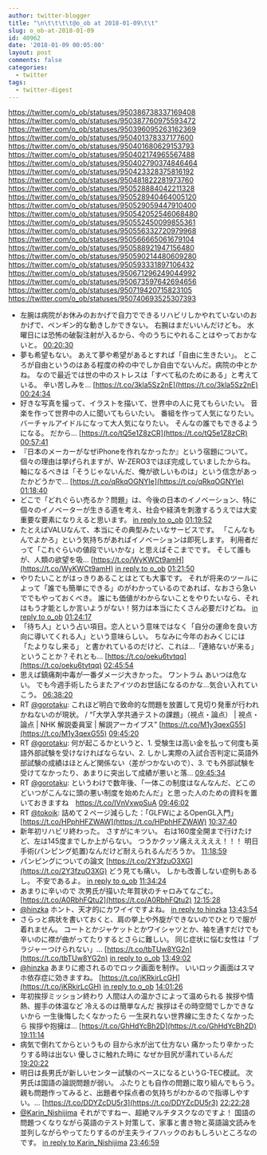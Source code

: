 ```yaml
---
author: twitter-blogger
title: "\n\t\t\t\t@o_ob at 2018-01-09\t\t"
slug: o_ob-at-2018-01-09
id: 40962
date: '2018-01-09 00:05:00'
layout: post
comments: false
categories:
  - twitter
tags:
  - twitter-digest
---
```


https://twitter.com/o_ob/statuses/950386738337169408 https://twitter.com/o_ob/statuses/950387760975593472 https://twitter.com/o_ob/statuses/950396095263162369 https://twitter.com/o_ob/statuses/950401378337177600 https://twitter.com/o_ob/statuses/950401680629153793 https://twitter.com/o_ob/statuses/950402174965567488 https://twitter.com/o_ob/statuses/950402790374846464 https://twitter.com/o_ob/statuses/950423328375816192 https://twitter.com/o_ob/statuses/950481822281973760 https://twitter.com/o_ob/statuses/950528884042211328 https://twitter.com/o_ob/statuses/950528940464005120 https://twitter.com/o_ob/statuses/950529059447910400 https://twitter.com/o_ob/statuses/950542052546068480 https://twitter.com/o_ob/statuses/950552450099855361 https://twitter.com/o_ob/statuses/950556332720979968 https://twitter.com/o_ob/statuses/950566665061679104 https://twitter.com/o_ob/statuses/950588921947156480 https://twitter.com/o_ob/statuses/950590214480609280 https://twitter.com/o_ob/statuses/950593331897106432 https://twitter.com/o_ob/statuses/950671296249044992 https://twitter.com/o_ob/statuses/950673597642694656 https://twitter.com/o_ob/statuses/950719420715823105 https://twitter.com/o_ob/statuses/950740693525307393  

*   左腕は病院がお休みのおかげで自力でできるリハビリしかやれていないのおかげで、ペンギン的な動きしかできない。 右腕はまだいいんだけども。 水曜日には恐怖の破裂注射が入るから、今のうちにやれることはやっておかないと。 [00:20:30](https://twitter.com/o_ob/statuses/950386738337169408)
*   夢も希望もない。 あえて夢や希望があるとすれば「自由に生きたい」。 ところが自由というのはある程度の枠の中でしか自由でないんだ。病院の中とかね。 なので最近では世の中のストレスは「すべて私のためにある」と考えている。 辛い苦しみを… [https://t.co/3kla5Sz2nE](https://t.co/3kla5Sz2nE) [00:24:34](https://twitter.com/o_ob/statuses/950387760975593472)
*   好きな写真を撮って、イラストを描いて、世界中の人に見てもらいたい。 音楽を作って世界中の人に聞いてもらいたい。 番組を作って人気になりたい。 バーチャルアイドルになって大人気になりたい。 そんなの誰でもできるようになる。 だから… [https://t.co/tQ5e1Z8zCR](https://t.co/tQ5e1Z8zCR) [00:57:41](https://twitter.com/o_ob/statuses/950396095263162369)
*   『日本のメーカーがなぜiPhoneを作れなかったか』という宿題について。 個々の理由は挙げられますが、W-ZERO3でほぼ完成していましたからね。 軸になるべきは「そうじゃないんだ、俺が欲しいものは」という信念があったかどうかで… [https://t.co/qRkqOGNYIe](https://t.co/qRkqOGNYIe) [01:18:40](https://twitter.com/o_ob/statuses/950401378337177600)
*   どこで「どれぐらい売るか？問題」は、今後の日本のイノベーション、特に個々のイノベーターが生きる道を考え、社会や経済を刺激するうえでは大変重要な要素になりえると思います。 [in reply to o_ob](https://twitter.com/o_ob/statuses/950401378337177600) [01:19:52](https://twitter.com/o_ob/statuses/950401680629153793)
*   たとえばVALUなんて、本当にその典型みたいなサービスです。 「こんなもんでよかろ」という気持ちがあればイノベーションは即死します。 利用者だって「これぐらいの値段でいいかな」と思えばそこまでです。 そして誰もが、人類の欲望を吸… [https://t.co/WyKWCt9amH](https://t.co/WyKWCt9amH) [in reply to o_ob](https://twitter.com/o_ob/statuses/950401680629153793) [01:21:50](https://twitter.com/o_ob/statuses/950402174965567488)
*   やりたいことがはっきりあることはとても大事です。 それが将来のツールによって「誰でも簡単にできる」のがわかっているのであれば、なおさら急いででもやっておくべき。 誰にも価値がわからないことをやりたいなら、それはもう才能としか言いようがない！努力は本当にたくさん必要だけどね。 [in reply to o_ob](https://twitter.com/o_ob/statuses/950402174965567488) [01:24:17](https://twitter.com/o_ob/statuses/950402790374846464)
*   「待ち人」という占い項目。恋人という意味ではなく「自分の運命を良い方向に導いてくれる人」という意味らしい。 ちなみに今年のおみくじには 「たよりなし来る」 と書かれているのだけど、これは…「連絡ないが来る」ということか？それとも… [https://t.co/oeku6tvtqq](https://t.co/oeku6tvtqq) [02:45:54](https://twitter.com/o_ob/statuses/950423328375816192)
*   思えば鎮痛剤中毒が一番ダメージ大きかった。 ワントラム あいつは危ない。 でも今週手術したらまたアイツのお世話になるのかな...気合い入れていこう。 [06:38:20](https://twitter.com/o_ob/statuses/950481822281973760)
*   RT [@gorotaku](https://twitter.com/gorotaku): これほど明白で致命的な問題を放置して見切り発車が行われかねないのが現状。 / “「大学入学共通テストの課題」（視点・論点） | 視点・論点 | NHK 解説委員室 | 解説アーカイブス” [https://t.co/M1y3qexG55](https://t.co/M1y3qexG55) [09:45:20](https://twitter.com/o_ob/statuses/950528884042211328)
*   RT [@gorotaku](https://twitter.com/gorotaku): 何が起こるかというと、1\. 受験生は高い金を払って何度も英語外部試験を受けなければならない、2\. しかし実際の入試合否判定に英語外部試験の成績はほとんど関係ない（差がつかないので）、3\. でも外部試験を受けてなかったり、あまりに突出して成績が悪いと落… [09:45:34](https://twitter.com/o_ob/statuses/950528940464005120)
*   RT [@gorotaku](https://twitter.com/gorotaku): というわけで数年後、「一体この制度はなんなんだ、どこのどいつがこんなに頭の悪い制度を始めたんだ」と思った人のための資料を置いておきますね　https://t.co/IVnVxwpSuA [09:46:02](https://twitter.com/o_ob/statuses/950529059447910400)
*   RT [@tokoik](https://twitter.com/tokoik): 詰めて２ページ減らした：「GLFWによるOpenGL入門」 [https://t.co/HPphHFZWAW](https://t.co/HPphHFZWAW) [10:37:40](https://twitter.com/o_ob/statuses/950542052546068480)
*   新年初リハビリ終わった。 さすがにキツい。 右は160度全開まで行けたけど、左は145度までしか上がらない。 つうかクッソ痛えええええ！！！ 明日手術(パンピング処置)なんだけど耐えられるんだろうか。 [11:18:59](https://twitter.com/o_ob/statuses/950552450099855361)
*   パンピングについての論文 [https://t.co/2Y3fzuO3XG](https://t.co/2Y3fzuO3XG) どう見ても痛い。 しかも改善しない症例もあるし。 不安であるよ。 [in reply to o_ob](https://twitter.com/o_ob/statuses/950552450099855361) [11:34:24](https://twitter.com/o_ob/statuses/950556332720979968)
*   あまりに辛いので 次男氏が描いた年賀状のチャロみてなごむ。 [https://t.co/A0RbhFQtu2](https://t.co/A0RbhFQtu2) [12:15:28](https://twitter.com/o_ob/statuses/950566665061679104)
*   [@hinzka](https://twitter.com/hinzka) ホント、天才的にカワイイですよね。 [in reply to hinzka](https://twitter.com/hinzka/statuses/950569117420892160) [13:43:54](https://twitter.com/o_ob/statuses/950588921947156480)
*   さらっと病状を書いておくと、肩の挙上や外旋ができないのでひとりで服が着れません。 コートとかジャケットとかワイシャツとか、袖を通すだけでも辛いのに襟が曲がってたりするとさらに難しい。 同じ症状に悩む女性は「ブラジャーつけられない」… [https://t.co/tbTUw8YG2n](https://t.co/tbTUw8YG2n) [in reply to o_ob](https://twitter.com/o_ob/statuses/950556332720979968) [13:49:02](https://twitter.com/o_ob/statuses/950590214480609280)
*   [@hinzka](https://twitter.com/hinzka) あまりに癒されるのでロック画面を制作。 いいロック画面はスマホ依存症に効きますね。 [https://t.co/jKRkirLcGH](https://t.co/jKRkirLcGH) [in reply to o_ob](https://twitter.com/o_ob/statuses/950588921947156480) [14:01:26](https://twitter.com/o_ob/statuses/950593331897106432)
*   年初挨拶ミッション終わり 人間は人の温かさによって温められる 挨拶や情熱、握手の体温など 冷えるのは簡単なんだ 挨拶はその時空間でしかできないから 一生後悔したくなかったら 一生戻れない世界線に生きたくなかったら 挨拶や抱擁は… [https://t.co/GhHdYcBh2D](https://t.co/GhHdYcBh2D) [19:11:14](https://twitter.com/o_ob/statuses/950671296249044992)
*   病気で倒れてからというもの 目から水が出て仕方ない 痛かったり辛かったりする時は出ない 優しさに触れた時に なぜか目尻が濡れているんだ [19:20:22](https://twitter.com/o_ob/statuses/950673597642694656)
*   明日は長男氏が新しいセンター試験のベースになるというG-TEC模試。 次男氏は国語の論説問題が弱い。 ふたりとも自作の問題に取り組んでもらう。 親も問題作ってみると、出題者や採点者の気持ちがわかるので指導しやすい。… [https://t.co/DDYZcDU5r3](https://t.co/DDYZcDU5r3) [22:22:28](https://twitter.com/o_ob/statuses/950719420715823105)
*   [@Karin_Nishijima](https://twitter.com/Karin_Nishijima) それがですねー、超絶マルチタスクなのですよ！ 国語の問題つくなりながら英語のテスト対策して、家事と書き物と英語論文読みを並列しながらやってたりするのが主夫ライフハックのおもしろいところなのです。 [in reply to Karin_Nishijima](https://twitter.com/Karin_Nishijima/statuses/950724228457709568) [23:46:59](https://twitter.com/o_ob/statuses/950740693525307393)